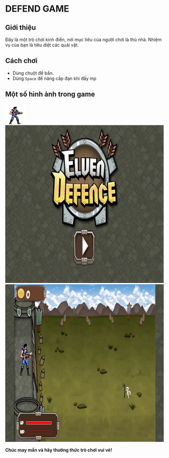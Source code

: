 # DEFEND GAME
## Giới thiệu

Đây là một trò chơi kinh điển, nơi mục tiêu của người chơi là thủ nhà. Nhiệm vụ của bạn là tiêu diệt các quái vật.

## Cách chơi

- Dùng chuột để bắn.
- Dùng ```Space``` để nâng cấp đạn khi đầy mp

## Một số hình ảnh trong game

<img src="img/MainReal.png" alt="example" style="width:64px; height:64px;">

<img src="img/startgame1.png" alt="example" style="width:1000px; height:500px;">

<img src="img/test.PNG" alt="example" style="width:1000px; height:500px;">


**Chúc may mắn và hãy thưởng thức trò chơi vui vẻ!**

